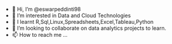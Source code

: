 - 👋 Hi, I’m @eswarpeddinti98
- 👀 I’m interested in Data and Cloud Technologies
- 🌱 I learnt R,Sql,Linux,Spreadsheets,Excel,Tableau,Python
- 💞️ I’m looking to collaborate on data analytics projects to learn.
- 📫 How to reach me ...

<!---
eswarpeddinti98/eswarpeddinti98 is a ✨ special ✨ repository because its `README.md` (this file) appears on your GitHub profile.
You can click the Preview link to take a look at your changes.
--->

